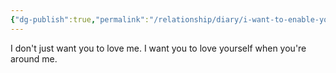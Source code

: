 ```yaml
---
{"dg-publish":true,"permalink":"/relationship/diary/i-want-to-enable-your-best-self/","tags":["diary","crush"],"created":"Sep 1, 2021, 6:32 PM"}
---
```



I don't just want you to love me. I want you to love yourself when you're around me.